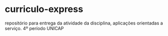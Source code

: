 # curriculo-express
repositório para entrega da atividade da disciplina, aplicações orientadas a serviço. 4º período UNICAP
